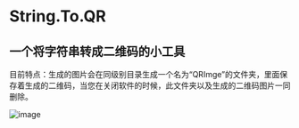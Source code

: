 # String.To.QR

## 一个将字符串转成二维码的小工具

​		目前特点：生成的图片会在同级别目录生成一个名为“QRImge”的文件夹，里面保存着生成的二维码，当您在关闭软件的时候，此文件夹以及生成的二维码图片一同删除。

![image](https://user-images.githubusercontent.com/63965245/197505185-bbfe2894-10ab-4718-ad37-ab86b4dba967.png)
